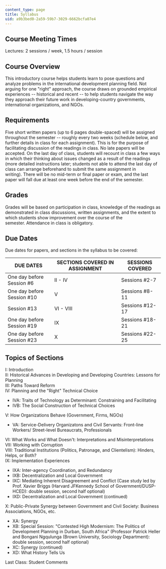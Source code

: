 ```yaml
---
content_type: page
title: Syllabus
uid: a9b3bed0-2a59-59b7-3029-6662bcfa07e4
---
```


Course Meeting Times
--------------------

Lectures: 2 sessions / week, 1.5 hours / session

Course Overview
---------------

This introductory course helps students learn to pose questions and analyze problems in the international development planning field. Not arguing for one "right" approach, the course draws on grounded empirical experiences -- historical and recent -- to help students navigate the way they approach their future work in developing-country governments, international organizations, and NGOs.

Requirements
------------

Five short written papers (up to 6 pages double-spaced) will be assigned throughout the semester -- roughly every two weeks (schedule below, and further details in class for each assignment). This is for the purpose of facilitating discussion of the readings in class. No late papers will be accepted. On the last day of class, students will recount in class a few ways in which their thinking about issues changed as a result of the readings (more detailed instructions later; students not able to attend the last day of class can arrange beforehand to submit the same assignment in writing). There will be no mid-term or final paper or exam, and the last paper will fall due at least one week before the end of the semester.

Grades
------

Grades will be based on participation in class, knowledge of the readings as demonstrated in class discussions, written assignments, and the extent to which students show improvement over the course of the semester. Attendance in class is obligatory.

Due Dates
---------

Due dates for papers, and sections in the syllabus to be covered:

| DUE DATES | SECTIONS COVERED IN ASSIGNMENT | SESSIONS COVERED |
| --- | --- | --- |
| One day before Session #6 | II - IV | Sessions #2-7 |
| One day before Session #10 | V | Sessions #8-11 |
| Session #13 | VI - VIII  | Sessions #12-17 |
| One day before Session #19 | IX | Sessions #18-21 |
| One day before Session #23 | X | Sessions #22-25 

Topics of Sections
------------------

I: Introduction  
II: Historical Advances in Developing and Developing Countries: Lessons for Planning  
III: Paths Toward Reform  
IV: Planning and the "Right" Technical Choice

*   IVA: Traits of Technology as Determinant: Constraining and Facilitating
*   IVB: The Social Construction of Technical Choices

V: How Organizations Behave (Government, Firms, NGOs)

*   VA: Service-Delivery Organizatons and Civil Servants: Front-line Workers/ Street-level Bureaucrats, Professionals

VI: What Works and What Doesn't: Interpretations and Misinterpretations  
VII: Working with Corruption  
VIII: Traditional Institutions (Politics, Patronage, and Clientelism): Hinders, Helps, or Both?  
IX: Implementation Experiences

*   IXA: Inter-agency Coordination, and Redundancy
*   IXB: Decentralization and Local Government
*   IXC: Mediating Inherent Disagreement and Conflict (Case study led by Prof. Xavier Briggs (Harvard JFKennedy School of Government/DUSP-HCED): double session, second half optional) 
*   IXD: Decentralization and Local Government (continued)

X: Public-Private Synergy between Government and Civil Society: Business Associations, NGOs, etc.

*   XA: Synergy
*   XB: Special Session: "Contested High Modernism: The Politics of Development Planning in Durban, South Africa" (Professor Patrick Heller and Bongani Ngqulunga (Brown University, Sociology Department): double session, second half optional)
*   XC: Synergy (continued)
*   XD: What History Tells Us

Last Class: Student Comments